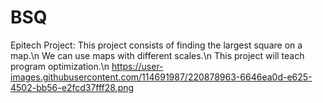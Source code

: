 # BSQ
Epitech Project:
This project consists of finding the largest square on a map.\n
We can use maps with different scales.\n
This project will teach program optimization.\n
https://user-images.githubusercontent.com/114691987/220878963-6646ea0d-e625-4502-bb56-e2fcd37fff28.png
